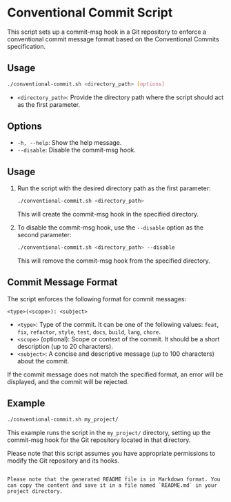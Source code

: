 # Conventional Commit Script

This script sets up a commit-msg hook in a Git repository to enforce a conventional commit message format based on the Conventional Commits specification.

## Usage

```bash
./conventional-commit.sh <directory_path> [options]
```

- `<directory_path>`: Provide the directory path where the script should act as the first parameter.

## Options

- `-h, --help`: Show the help message.
- `--disable`: Disable the commit-msg hook.

## Usage

1. Run the script with the desired directory path as the first parameter:
   ```bash
   ./conventional-commit.sh <directory_path>
   ```
   This will create the commit-msg hook in the specified directory.

2. To disable the commit-msg hook, use the `--disable` option as the second parameter:
   ```bash
   ./conventional-commit.sh <directory_path> --disable
   ```
   This will remove the commit-msg hook from the specified directory.

## Commit Message Format

The script enforces the following format for commit messages:

```
<type>(<scope>): <subject>
```

- `<type>`: Type of the commit. It can be one of the following values: `feat`, `fix`, `refactor`, `style`, `test`, `docs`, `build`, `lang`, `chore`.
- `<scope>` (optional): Scope or context of the commit. It should be a short description (up to 20 characters).
- `<subject>`: A concise and descriptive message (up to 100 characters) about the commit.

If the commit message does not match the specified format, an error will be displayed, and the commit will be rejected.

## Example

```bash
./conventional-commit.sh my_project/
```

This example runs the script in the `my_project/` directory, setting up the commit-msg hook for the Git repository located in that directory.

Please note that this script assumes you have appropriate permissions to modify the Git repository and its hooks.

```

Please note that the generated README file is in Markdown format. You can copy the content and save it in a file named `README.md` in your project directory.
